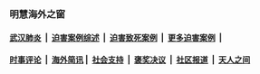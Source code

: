 
### 明慧海外之窗

####  [武汉肺炎](indexes/365.md?t=07030500) &nbsp;|&nbsp;  [迫害案例综述](indexes/328.md?t=07030500) &nbsp;|&nbsp; [迫害致死案例](indexes/277.md?t=07030500)  &nbsp;|&nbsp; [更多迫害案例](indexes/81.md?t=07030500)  &nbsp;|&nbsp; 
####  [时事评论](indexes/19.md?t=07030500) &nbsp;|&nbsp; [海外简讯](indexes/245.md?t=07030500)&nbsp;|&nbsp;  [社会支持](indexes/140.md?t=07030500) &nbsp;|&nbsp; [褒奖决议](indexes/282.md?t=07030500) &nbsp;|&nbsp; [社区报道](indexes/91.md?t=07030500)  &nbsp;|&nbsp; [天人之间](indexes/78.md?t=07030500) 

